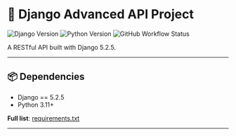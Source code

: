 # 🚀 Django Advanced API Project  

![Django Version](https://img.shields.io/badge/django-5.2.5-brightgreen)
![Python Version](https://img.shields.io/badge/python-3.11%20%7C%203.12-blue)
![GitHub Workflow Status](https://img.shields.io/github/actions/workflow/status/your_username/your_repo/django.yml?label=build)

A RESTful API built with Django 5.2.5.  

---

## 📦 **Dependencies**  
- Django == 5.2.5  
- Python 3.11+  

**Full list**: [requirements.txt](./requirements.txt)  

---

